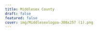 ```yaml
---
title: Middlesex County
draft: false
featured: false
cover: img/Middlesexlogoa-300x257 (1).png
---
```


